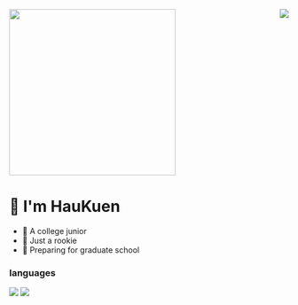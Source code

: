 <img width = "300" src = "https://count.getloli.com/get/@HauKuen?theme=rule34">

<img  align = "right" src = "https://github-readme-stats.vercel.app/api?username=HauKuen&show_icons=true&theme=gruvbox">

# 👋  I'm HauKuen
- :runner: A college junior
- :chicken: Just a rookie
- :book: Preparing for graduate school

### languages
![](https://img.shields.io/badge/-Python-3776ab?style=flat-square&logo=Python&logoColor=fff)
![](https://img.shields.io/badge/C++-00599C?logo=cplusplus&logoColor=fff)